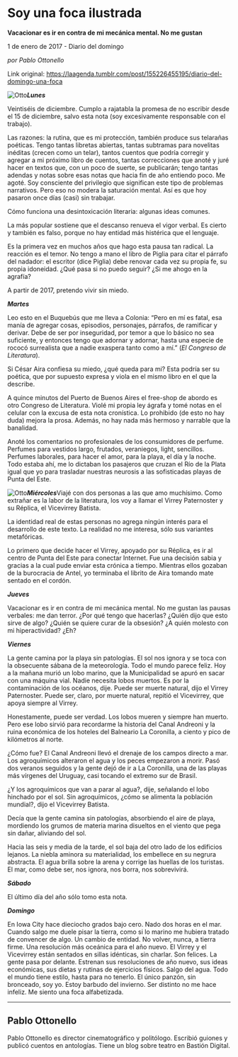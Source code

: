 # Soy una foca ilustrada

**Vacacionar es ir en
contra de mi mecánica mental. No me gustan**

1 de enero de 2017 - Diario del domingo

_por Pablo Ottonello_

Link original: https://laagenda.tumblr.com/post/155226455195/diario-del-domingo-una-foca

![Otto](https://64.media.tumblr.com/d648a10c6130a2fb48adf3ddcb18380d/tumblr_inline_pk39x41T1M1t6q87u_500.jpg)***Lunes***

Veintiséis de diciembre.
Cumplo a rajatabla la promesa de no escribir desde el 15 de
diciembre, salvo esta nota (soy excesivamente responsable con el
trabajo).

Las razones: la rutina,
que es mi protección, también produce sus telarañas poéticas.
Tengo tantas libretas abiertas, tantas subtramas para novelitas
inéditas (crecen como un telar), tantos cuentos que podría corregir
y agregar a mi próximo libro de cuentos, tantas correcciones que
anoté y juré hacer en textos que, con un poco de suerte, se
publicarán; tengo tantas adendas y notas sobre esas notas que hacia
fin de año entiendo poco. Me agoté. Soy consciente del privilegio
que significan este tipo de problemas narrativos. Pero eso no modera
la saturación mental. Así es que hoy pasaron once días (casi) sin
trabajar.

Cómo funciona una
desintoxicación literaria: algunas ideas comunes.

La más popular sostiene
que el descanso renueva el vigor verbal. Es cierto y también es
falso, porque no hay entidad más histérica que el lenguaje.

Es la primera vez en
muchos años que hago esta pausa tan radical. La reacción es el
temor. No tengo a mano el libro de Piglia para citar el párrafo del
nadador: el escritor (dice Piglia) debe renovar cada vez su propia
fe, su propia idoneidad. ¿Qué pasa si no puedo seguir? ¿Si me
ahogo en la agrafía?

A partir de 2017,
pretendo vivir sin miedo.

***Martes***

Leo esto en el Buquebús
que me lleva a Colonia: “Pero en mí es fatal, esa manía de
agregar cosas, episodios, personajes, párrafos, de ramificar y
derivar. Debe de ser por inseguridad, por temor a que lo básico no
sea suficiente, y entonces tengo que adornar y adornar, hasta una
especie de rococó surrealista que a nadie exaspera tanto como a mí.”
(*El Congreso de Literatura*).

Si César Aira confiesa
su miedo, ¿qué queda para mi? Esta podría ser su poética, que por
supuesto expresa y viola en el mismo libro en el que la describe.

A quince minutos del
Puerto de Buenos Aires el free-shop de abordo es otro Congreso de
Literatura. Violé mi propia ley ágrafa y tomé notas en el celular
con la excusa de esta nota cronística. Lo prohibido (de esto no hay
duda) mejora la prosa. Además, no hay nada más hermoso y narrable
que la banalidad.

Anoté los comentarios no
profesionales de los consumidores de perfume. Perfumes para vestidos
largo, frutados, veraniegos, light, sencillos. Perfumes laborales,
para hacer el amor, para la playa, el día y la noche. Todo estaba
ahí, me lo dictaban los pasajeros que cruzan el Río de la Plata
igual que yo para trasladar nuestras neurosis a las sofisticadas
playas de Punta del Este.

![Otto](https://64.media.tumblr.com/3ec7c77323ee79215497bfa39abb0494/tumblr_inline_pk39x5unCI1t6q87u_500.jpg)***Miércoles***Viajé con dos personas a
las que amo muchísimo. Como extrañar es la labor de la literatura,
los voy a llamar el Virrey Paternoster y su Réplica, el Vicevirrey
Batista.

La identidad real de
estas personas no agrega ningún interés para el desarrollo de este
texto. La realidad no me interesa, sólo sus variantes metafóricas.

Lo primero que decide
hacer el Virrey, apoyado por su Réplica, es ir al centro de Punta
del Este para conectar Internet. Fue una decisión sabia y gracias a
la cual pude enviar esta crónica a tiempo. Mientras ellos gozaban de
la burocracia de Antel, yo terminaba el librito de Aira tomando mate
sentado en el cordón. 


***Jueves***

Vacacionar es ir en
contra de mi mecánica mental. No me gustan las pausas verbales: me
dan terror. ¿Por qué tengo que hacerlas? ¿Quién dijo que esto
sirve de algo? ¿Quién se quiere curar de la obsesión? ¿A quién
molesto con mi hiperactividad? ¿Eh?

***Viernes***

La gente camina por la
playa sin patologías. El sol nos ignora y se toca con la obsecuente
sábana de la meteorología. Todo el mundo parece feliz. Hoy a la
mañana murió un lobo marino, que la Municipalidad se apuró en
sacar con una máquina vial. Nadie necesita lobos muertos. Es por la
contaminación de los océanos, dije. Puede ser muerte natural, dijo
el Virrey Paternoster. Puede ser, claro, por muerte natural, repitió
el Vicevirrey, que apoya siempre al Virrey. 


Honestamente, puede ser
verdad. Los lobos mueren y siempre han muerto. Pero ese lobo sirvió
para recordarme la historia del Canal Andreoni y la ruina económica
de los hoteles del Balneario La Coronilla, a ciento y pico de
kilómetros al norte. 


¿Cómo fue? El Canal
Andreoni llevó el drenaje de los campos directo a mar. Los
agroquímicos alteraron el agua y los peces empezaron a morir. Pasó
dos veranos seguidos y la gente dejó de ir a La Coronilla, una de
las playas más vírgenes del Uruguay, casi tocando el extremo sur de
Brasil.

¿Y los agroquímicos que
van a parar al agua?, dije, señalando el lobo hinchado por el sol.
Sin agroquímicos, ¿cómo se alimenta la población mundial?, dijo
el Vicevirrey Batista.

Decía que la gente
camina sin patologías, absorbiendo el aire de playa, mordiendo los
grumos de materia marina disueltos en el viento que pega sin dañar,
aliviando del sol. 


Hacia las seis y media de
la tarde, el sol baja del otro lado de los edificios lejanos. La
niebla aminora su materialidad, los embellece en su negrura
abstracta. El agua brilla sobre la arena y corrige las huellas de los
turistas. El mar, como debe ser, nos ignora, nos borra, nos
sobrevivirá.

***Sábado***

El último día del año
sólo tomo esta nota. 


***Domingo***

En
Iowa City hace dieciocho grados bajo cero. Nado dos horas en el mar.
Cuando salgo me duele pisar la tierra, como si lo marino me hubiera
tratado de convencer de algo. Un cambio de entidad. No volver, nunca,
a tierra firme. Una resolución más oceánica para el año nuevo. El
Virrey y el Vicevirrey están sentados en sillas idénticas, sin
charlar. Son felices. La gente pasa por delante. Estrenan sus
resoluciones de año nuevo, sus ideas económicas, sus dietas y
rutinas de ejercicios físicos. Salgo del agua. Todo el mundo tiene
estilo, hasta para no tenerlo. El único panzón, sin bronceado, soy
yo. Estoy barbudo del invierno. Ser distinto no me hace infeliz. Me
siento una foca alfabetizada.

  




---

 Pablo Ottonello
----------------

 Pablo Ottonello es director cinematográfico y politólogo. Escribió guiones y publicó cuentos en antologías. Tiene un blog sobre teatro en Bastión Digital. 

